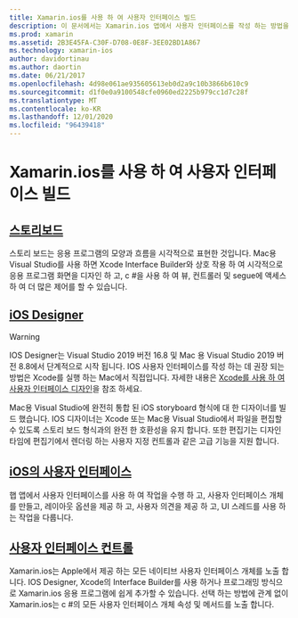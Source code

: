 ```yaml
---
title: Xamarin.ios를 사용 하 여 사용자 인터페이스 빌드
description: 이 문서에서는 Xamarin.ios 앱에서 사용자 인터페이스를 작성 하는 방법을 설명 합니다. IOS designer, storyboard, 일반 iOS 인터페이스 개념 및 iOS 사용자 인터페이스 컨트롤에 대 한 가이드의 링크를 제공 합니다.
ms.prod: xamarin
ms.assetid: 2B3E45FA-C30F-D708-0E8F-3EE02BD1A867
ms.technology: xamarin-ios
author: davidortinau
ms.author: daortin
ms.date: 06/21/2017
ms.openlocfilehash: 4d98e061ae935605613eb0d2a9c10b3866b610c9
ms.sourcegitcommit: d1f0e0a9100548cfe0960ed2225b979cc1d7c28f
ms.translationtype: MT
ms.contentlocale: ko-KR
ms.lasthandoff: 12/01/2020
ms.locfileid: "96439418"
---
```

# <a name="building-user-interfaces-with-xamarinios"></a>Xamarin.ios를 사용 하 여 사용자 인터페이스 빌드

## <a name="storyboards"></a>[스토리보드](~/ios/user-interface/storyboards/index.md)

스토리 보드는 응용 프로그램의 모양과 흐름을 시각적으로 표현한 것입니다. Mac용 Visual Studio를 사용 하면 Xcode Interface Builder와 상호 작용 하 여 시각적으로 응용 프로그램 화면을 디자인 하 고, c #을 사용 하 여 뷰, 컨트롤러 및 segue에 액세스 하 여 더 많은 제어를 할 수 있습니다. 

## <a name="ios-designer"></a>[iOS Designer](~/ios/user-interface/designer/index.md)

> [!WARNING]
> IOS Designer는 Visual Studio 2019 버전 16.8 및 Mac 용 Visual Studio 2019 버전 8.8에서 단계적으로 시작 됩니다.
> IOS 사용자 인터페이스를 작성 하는 데 권장 되는 방법은 Xcode를 실행 하는 Mac에서 직접입니다. 자세한 내용은 [Xcode를 사용 하 여 사용자 인터페이스 디자인](~/ios/user-interface/storyboards/index.md)을 참조 하세요. 

Mac용 Visual Studio에 완전히 통합 된 iOS storyboard 형식에 대 한 디자이너를 빌드 했습니다. IOS 디자이너는 Xcode 또는 Mac용 Visual Studio에서 파일을 편집할 수 있도록 스토리 보드 형식과의 완전 한 호환성을 유지 합니다. 또한 편집기는 디자인 타임에 편집기에서 렌더링 하는 사용자 지정 컨트롤과 같은 고급 기능을 지원 합니다.

## <a name="user-interface-in-ios"></a>[iOS의 사용자 인터페이스](~/ios/user-interface/ios-ui/index.md)

햅 앱에서 사용자 인터페이스를 사용 하 여 작업을 수행 하 고, 사용자 인터페이스 개체를 만들고, 레이아웃 옵션을 제공 하 고, 사용자 의견을 제공 하 고, UI 스레드를 사용 하는 작업을 다룹니다.

## <a name="user-interface-controls"></a>[사용자 인터페이스 컨트롤](~/ios/user-interface/controls/index.md)

Xamarin.ios는 Apple에서 제공 하는 모든 네이티브 사용자 인터페이스 개체를 노출 합니다. IOS Designer, Xcode의 Interface Builder를 사용 하거나 프로그래밍 방식으로 Xamarin.ios 응용 프로그램에 쉽게 추가할 수 있습니다. 선택 하는 방법에 관계 없이 Xamarin.ios는 c #의 모든 사용자 인터페이스 개체 속성 및 메서드를 노출 합니다.
